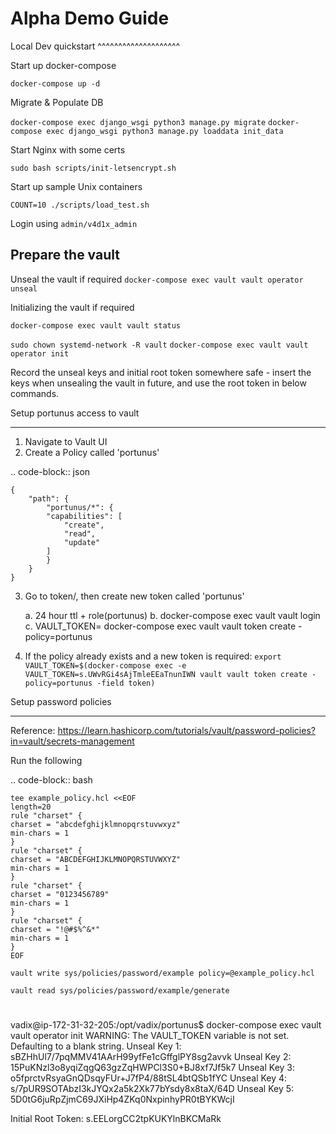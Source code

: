 
Alpha Demo Guide
================

Local Dev quickstart
^^^^^^^^^^^^^^^^^^^^

Start up docker-compose

``docker-compose up -d``

Migrate & Populate DB

``docker-compose exec django_wsgi python3 manage.py migrate``
``docker-compose exec django_wsgi python3 manage.py loaddata init_data``

Start Nginx with some certs

``sudo bash scripts/init-letsencrypt.sh``

Start up sample Unix containers

``COUNT=10 ./scripts/load_test.sh``

Login using ``admin/v4d1x_admin``

Prepare the vault
-----------------

Unseal the vault if required ``docker-compose exec vault vault operator unseal``

Initializing the vault if required

``docker-compose exec vault vault status``

``sudo chown systemd-network -R vault``
``docker-compose exec vault vault operator init``

Record the unseal keys and initial root token somewhere safe - insert the keys when unsealing the vault in future, and use the root token in below commands.

Setup portunus access to vault
******************************

1. Navigate to Vault UI
2. Create a Policy called 'portunus'

.. code-block:: json

    {
        "path": {
            "portunus/*": {
            "capabilities": [
                "create",
                "read",
                "update"
            ]
            }
        }
    }


3. Go to token/, then create new token called 'portunus'

   a. 24 hour ttl + role(portunus)
   b. docker-compose exec vault vault login
   c. VAULT_TOKEN=<THE TOKEN> docker-compose exec vault vault token create -policy=portunus

4. If the policy already exists and a new token is required:
``export VAULT_TOKEN=$(docker-compose exec -e VAULT_TOKEN=s.UWvRGi4sAjTmleEEaTnunIWN vault vault token create -policy=portunus -field token)``

Setup password policies
***********************

Reference: https://learn.hashicorp.com/tutorials/vault/password-policies?in=vault/secrets-management

Run the following

.. code-block:: bash

    tee example_policy.hcl <<EOF
    length=20
    rule "charset" {
    charset = "abcdefghijklmnopqrstuvwxyz"
    min-chars = 1
    }
    rule "charset" {
    charset = "ABCDEFGHIJKLMNOPQRSTUVWXYZ"
    min-chars = 1
    }
    rule "charset" {
    charset = "0123456789"
    min-chars = 1
    }
    rule "charset" {
    charset = "!@#$%^&*"
    min-chars = 1
    }
    EOF

    vault write sys/policies/password/example policy=@example_policy.hcl

    vault read sys/policies/password/example/generate


#
vadix@ip-172-31-32-205:/opt/vadix/portunus$ docker-compose exec vault vault operator init
WARNING: The VAULT_TOKEN variable is not set. Defaulting to a blank string.
Unseal Key 1: sBZHhUl7/7pqMMV41AArH99yfFe1cGffglPY8sg2avvk
Unseal Key 2: 15PuKNzl3o8yqiZqgQ63gzZqHWPCl3S0+BJ8xf7Jf5k7
Unseal Key 3: o5fprctvRsyaGnQDsqyFUr+J7fP4/88tSL4btQSb1fYC
Unseal Key 4: s/7pUR9SOTAbzI3kJYQx2a5k2Xk77bYsdy8x8taX/64D
Unseal Key 5: 5D0tG6juRpZjmC69JXiHp4ZKq0NxpinhyPR0tBYKWcjI

Initial Root Token: s.EELorgCC2tpKUKYlnBKCMaRk

